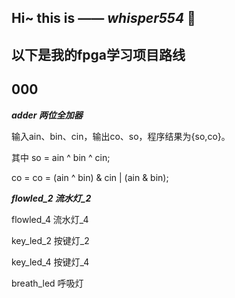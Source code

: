**Hi~ this is —— *whisper554* 👋**
---
以下是我的fpga学习项目路线
---
000
---
***adder 两位全加器***

输入ain、bin、cin，输出co、so，程序结果为{so,co}。

其中 so = ain ^ bin ^ cin;

co = co = (ain ^ bin) & cin | (ain & bin);

***flowled_2 流水灯_2***



flowled_4 流水灯_4

key_led_2 按键灯_2

key_led_4 按键灯_4

breath_led 呼吸灯
